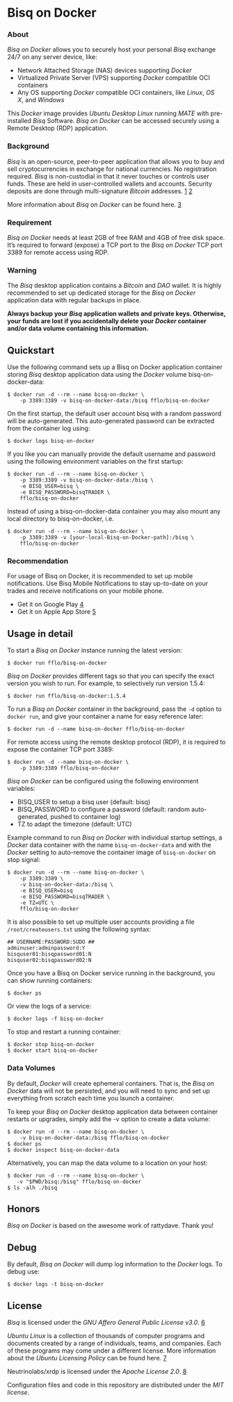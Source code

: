 # Bisq on Docker

### About

_Bisq on Docker_ allows you to securely host your personal _Bisq_ exchange 24/7 on any server device, like:
 - Network Attached Storage (NAS) devices supporting _Docker_
 - Virtualized Private Server (VPS) supporting _Docker_ compatible OCI containers
 - Any OS supporting _Docker_ compatible OCI containers, like _Linux_, _OS X_, and _Windows_

This _Docker_ image provides _Ubuntu Desktop Linux_ running _MATE_ with pre-installed _Bisq_ Software.
_Bisq on Docker_ can be accessed securely using a Remote Desktop (RDP) application.

### Background

_Bisq_ is an open-source, peer-to-peer application that allows you to buy and sell cryptocurrencies in exchange for national currencies. No registration required.
_Bisq_ is non-custodial in that it never touches or controls user funds. These are held in user-controlled wallets and accounts. Security deposits are done through multi-signature _Bitcoin_ addresses. [1] [2]

More information about _Bisq on Docker_ can be found here. [3]

### Requirement

_Bisq on Docker_ needs at least 2GB of free RAM and 4GB of free disk space.
It’s required to forward (expose) a TCP port to the _Bisq on Docker_ TCP port 3389 for remote access using RDP.

### Warning

The _Bisq_ desktop application contains a _Bitcoin_ and _DAO_ wallet.
It is highly recommended to set up dedicated storage for the _Bisq on Docker_ application data with regular backups in place.

**Always backup your _Bisq_ application wallets and private keys. Otherwise, your funds are lost if you accidentally delete your _Docker_ container and/or data volume containing this information.**

## Quickstart

Use the following command sets up a Bisq on Docker application container storing _Bisq_ desktop application data using the _Docker_ volume bisq-on-docker-data:
```
$ docker run -d --rm --name bisq-on-docker \
    -p 3389:3389 -v bisq-on-docker-data:/bisq fflo/bisq-on-docker
```

On the first startup, the default user account bisq with a random password will be auto-generated. This auto-generated password can be extracted from the container log using:
```
$ docker logs bisq-on-docker
```

If you like you can manually provide the default username and password using the following environment variables on the first startup:
```
$ docker run -d --rm --name bisq-on-docker \
    -p 3389:3389 -v bisq-on-docker-data:/bisq \
    -e BISQ_USER=bisq \
    -e BISQ_PASSWORD=bisqTRADER \
    fflo/bisq-on-docker
```

Instead of using a bisq-on-docker-data container you may also mount any local directory to bisq-on-docker, i.e.
```
$ docker run -d --rm --name bisq-on-docker \
    -p 3389:3389 -v [your-local-Bisq-on-Docker-path]:/bisq \
    fflo/bisq-on-docker
```

### Recommendation

For usage of Bisq on Docker, it is recommended to set up mobile notifications.
Use Bisq Mobile Notifications to stay up-to-date on your trades and receive notifications on your mobile phone.

- Get it on Google Play [4]
- Get it on Apple App Store [5]

## Usage in detail

To start a _Bisq on Docker_ instance running the latest version:
```
$ docker run fflo/bisq-on-docker
```

_Bisq on Docker_ provides different tags so that you can specify the exact version you wish to run. For example, to selectively run version 1.5.4:
```
$ docker run fflo/bisq-on-docker:1.5.4
```

To run a _Bisq on Docker_ container in the background, pass the `-d` option to `docker run`, and give your container a name for easy reference later:
```
$ docker run -d --name bisq-on-docker fflo/bisq-on-docker
```

For remote access using the remote desktop protocol (RDP), it is required to expose the container TCP port 3389:
```
$ docker run -d --name bisq-on-docker \
    -p 3389:3389 fflo/bisq-on-docker
```

_Bisq on Docker_ can be configured using the following environment variables:
- BISQ_USER to setup a bisq user (default: bisq)
- BISQ_PASSWORD to configure a password (default: random auto-generated, pushed to container log)
- TZ to adapt the timezone (default: UTC)

Example command to run _Bisq on Docker_ with individual startup settings, a _Docker_ data container with the name `bisq-on-docker-data` and with the _Docker_ setting to auto-remove the container image of `bisq-on-docker` on stop signal:
```
$ docker run -d --rm --name bisq-on-docker \
    -p 3389:3389 \
    -v bisq-on-docker-data:/bisq \
    -e BISQ_USER=bisq
    -e BISQ_PASSWORD=bisqTRADER \
    -e TZ=UTC \
    fflo/bisq-on-docker
```

It is also possible to set up multiple user accounts providing a file `/root/createusers.txt` using the following syntax:
```
## USERNAME:PASSWORD:SUDO ##
adminuser:adminpassword:Y
bisquser01:bisqpassword01:N
bisquser02:bisqpassword02:N
```

Once you have a Bisq on Docker service running in the background, you can show running containers:
```
$ docker ps
```
Or view the logs of a service:
```
$ docker logs -f bisq-on-docker
```

To stop and restart a running container:
```
$ docker stop bisq-on-docker
$ docker start bisq-on-docker
```

### Data Volumes

By default, _Docker_ will create ephemeral containers. That is, the _Bisq on Docker_ data will not be persisted, and you will need to sync and set up everything from scratch each time you launch a container.

To keep your _Bisq on Docker_ desktop application data between container restarts or upgrades, simply add the -v option to create a data volume:
```
$ docker run -d --rm --name bisq-on-docker \
    -v bisq-on-docker-data:/bisq fflo/bisq-on-docker
$ docker ps
$ docker inspect bisq-on-docker-data
```

Alternatively, you can map the data volume to a location on your host:
```
$ docker run -d --rm --name bisq-on-docker \
   -v "$PWD/bisq:/bisq" fflo/bisq-on-docker
$ ls -alh ./bisq
```

## Honors

_Bisq on Docker_ is based on the awesome work of rattydave. Thank you!

## Debug

By default, _Bisq on Docker_ will dump log information to the _Docker_ logs. To debug use:
```
$ docker logs -t bisq-on-docker
```

## License

_Bisq_ is licensed under the _GNU Affero General Public License v3.0_. [6]

_Ubuntu Linux_ is a collection of thousands of computer programs and documents created by a range of individuals, teams, and companies. Each of these programs may come under a different license. More information about the _Ubuntu Licensing Policy_ can be found here. [7]

Neutrinolabs/xrdp is licensed under the _Apache License 2.0_. [8]

Configuration files and code in this repository are distributed under the _MIT license_.


  [1]: https://bisq.network/vision/
  [2]: https://bisq.network/faq/
  [3]: https://flo.sh/bisq-on-docker/
  [4]: https://play.google.com/store/apps/details?id=com.joachimneumann.bisq
  [5]: https://itunes.apple.com/us/app/bisq-mobile/id1424420411
  [6]: https://github.com/bisq-network/bisq/blob/master/LICENSE
  [7]: https://ubuntu.com/licensing
  [8]: https://github.com/neutrinolabs/xrdp/blob/devel/COPYING

